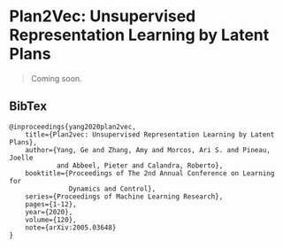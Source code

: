 # Plan2Vec: Unsupervised Representation Learning by Latent Plans 

> Coming soon.

## BibTex

```
@inproceedings{yang2020plan2vec,
    title={Plan2vec: Unsupervised Representation Learning by Latent Plans},
    author={Yang, Ge and Zhang, Amy and Morcos, Ari S. and Pineau, Joelle
            and Abbeel, Pieter and Calandra, Roberto},
    booktitle={Proceedings of The 2nd Annual Conference on Learning for 
               Dynamics and Control},
    series={Proceedings of Machine Learning Research},
    pages={1-12},
    year={2020},
    volume={120},
    note={arXiv:2005.03648}
}
```

